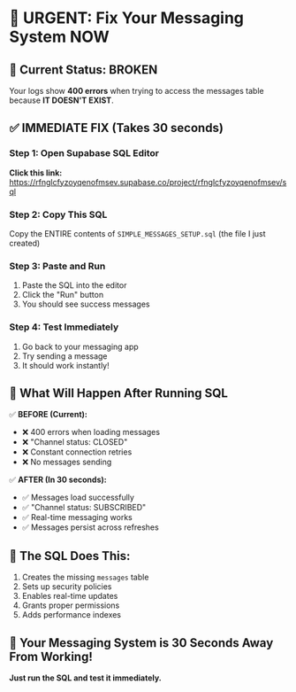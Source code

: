 # 🚨 URGENT: Fix Your Messaging System NOW

## 🔴 Current Status: BROKEN
Your logs show **400 errors** when trying to access the messages table because **IT DOESN'T EXIST**.

## ✅ IMMEDIATE FIX (Takes 30 seconds)

### Step 1: Open Supabase SQL Editor
**Click this link:** https://rfnglcfyzoyqenofmsev.supabase.co/project/rfnglcfyzoyqenofmsev/sql

### Step 2: Copy This SQL
Copy the ENTIRE contents of `SIMPLE_MESSAGES_SETUP.sql` (the file I just created)

### Step 3: Paste and Run
1. Paste the SQL into the editor
2. Click the "Run" button
3. You should see success messages

### Step 4: Test Immediately
1. Go back to your messaging app
2. Try sending a message
3. It should work instantly!

## 🎯 What Will Happen After Running SQL

✅ **BEFORE (Current):**
- ❌ 400 errors when loading messages
- ❌ "Channel status: CLOSED"
- ❌ Constant connection retries
- ❌ No messages sending

✅ **AFTER (In 30 seconds):**
- ✅ Messages load successfully
- ✅ "Channel status: SUBSCRIBED"
- ✅ Real-time messaging works
- ✅ Messages persist across refreshes

## 📝 The SQL Does This:
1. Creates the missing `messages` table
2. Sets up security policies
3. Enables real-time updates
4. Grants proper permissions
5. Adds performance indexes

## 🚀 Your Messaging System is 30 Seconds Away From Working!

**Just run the SQL and test it immediately.**
